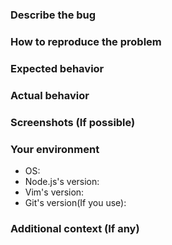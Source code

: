 <!--
If you fixing a bug already reported, use "Issue resolving" template instead.
-->

<!-- Please describe all sections -->

### Describe the bug
<!-- A clear and concise description of what the bug is. -->

### How to reproduce the problem
<!-- Steps to reproduce the behavior. -->

### Expected behavior
<!-- A clear and concise description of what you expected to happen. -->

### Actual behavior
<!-- A clear and concise description of what actual happened. -->

### Screenshots (If possible)


### Your environment

- OS:
- Node.js's version:
- Vim's version:
- Git's version(If you use):

### Additional context (If any)

